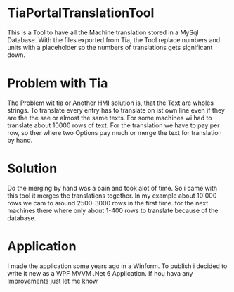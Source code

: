 # TiaPortalTranslationTool
This is a Tool to have all the Machine translation stored in a MySql Database. With the files exported from Tia, the Tool replace numbers and units with a placeholder so the numbers of translations gets significant down.

# Problem with Tia
The Problem wit tia or Another HMI solution is, that the Text are wholes strings. To translate every entry has to translate on ist own line even if they are the the sae or almost the same texts. For some machines wi had to translate about 10000 rows of text. For the translation we have to pay per row, so ther where two Options 
pay much or merge the text for translation by hand. 

# Solution
Do the merging by hand was a pain and took alot of time. So i came with this tool it merges the translations together. In my example about 10'000 rows we cam to around 2500-3000 rows in the first time. for the next machines there where only about 1-400 rows to translate because of the database. 

# Application 
I made the application some years ago in a Winform. To publish i decided to write it new as a WPF MVVM .Net 6 Application. If hou hava any Improvements just let me know

